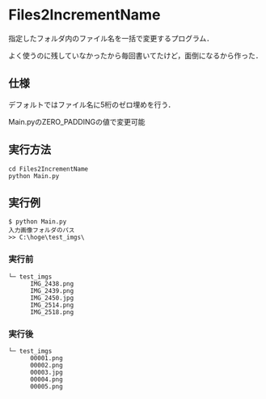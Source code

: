 # Files2IncrementName

指定したフォルダ内のファイル名を一括で変更するプログラム．

よく使うのに残していなかったから毎回書いてたけど，面倒になるから作った．

## 仕様
デフォルトではファイル名に5桁のゼロ埋めを行う．

Main.pyのZERO_PADDINGの値で変更可能

## 実行方法
~~~
cd Files2IncrementName
python Main.py
~~~

## 実行例

~~~
$ python Main.py
入力画像フォルダのパス
>> C:\hoge\test_imgs\
~~~
### 実行前
~~~
└─ test_imgs
      IMG_2438.png
      IMG_2439.png
      IMG_2450.jpg
      IMG_2514.png
      IMG_2518.png
~~~
### 実行後
~~~
└─ test_imgs
      00001.png
      00002.png
      00003.jpg
      00004.png
      00005.png
~~~
